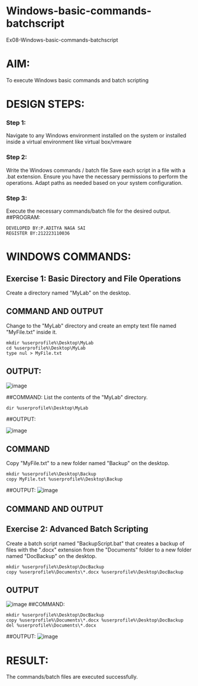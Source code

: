 # Windows-basic-commands-batchscript
Ex08-Windows-basic-commands-batchscript

# AIM:
To execute Windows basic commands and batch scripting

# DESIGN STEPS:

### Step 1:

Navigate to any Windows environment installed on the system or installed inside a virtual environment like virtual box/vmware 

### Step 2:

Write the Windows commands / batch file
Save each script in a file with a .bat extension.
Ensure you have the necessary permissions to perform the operations.
Adapt paths as needed based on your system configuration.
### Step 3:

Execute the necessary commands/batch file for the desired output. 
##PROGRAM:
```
DEVELOPED BY:P.ADITYA NAGA SAI
REGISTER BY:212223110036

```

# WINDOWS COMMANDS:
## Exercise 1: Basic Directory and File Operations
Create a directory named "MyLab" on the desktop.


## COMMAND AND OUTPUT

Change to the "MyLab" directory and create an empty text file named "MyFile.txt" inside it.
```
mkdir %userprofile%\Desktop\MyLab
cd %userprofile%\Desktop\MyLab
type nul > MyFile.txt
```

## OUTPUT: 
![image](https://github.com/Nagasaichowdary/Windows-basic-commands-batchscript/assets/155174528/6d0e51e8-8e6a-4973-a050-bdfb5ad8075a)

##COMMAND:
List the contents of the "MyLab" directory.
```
dir %userprofile%\Desktop\MyLab
```
##OUTPUT:

![image](https://github.com/Nagasaichowdary/Windows-basic-commands-batchscript/assets/155174528/99d6c08e-4b59-42fb-ab54-e6a4a22c3a6d)

## COMMAND

Copy "MyFile.txt" to a new folder named "Backup" on the desktop.
```
mkdir %userprofile%\Desktop\Backup
copy MyFile.txt %userprofile%\Desktop\Backup
```
##OUTPUT:
![image](https://github.com/Nagasaichowdary/Windows-basic-commands-batchscript/assets/155174528/95aa5fef-614c-4c22-9beb-8f75e8d0da04)

## COMMAND AND OUTPUT


## Exercise 2: Advanced Batch Scripting
Create a batch script named "BackupScript.bat" that creates a backup of files with the ".docx" extension from the "Documents" folder to a new folder named "DocBackup" on the desktop.

```
mkdir %userprofile%\Desktop\DocBackup
copy %userprofile%\Documents\*.docx %userprofile%\Desktop\DocBackup
```

## OUTPUT
![image](https://github.com/Nagasaichowdary/Windows-basic-commands-batchscript/assets/155174528/64c50664-3211-4e1e-bac9-a503f800432a)
##COMMAND:
```
mkdir %userprofile%\Desktop\DocBackup
copy %userprofile%\Documents\*.docx %userprofile%\Desktop\DocBackup
del %userprofile%\Documents\*.docx
```
##OUTPUT:
![image](https://github.com/Nagasaichowdary/Windows-basic-commands-batchscript/assets/155174528/8e688f60-a9cb-48b6-b8ce-e540649a862a)


# RESULT:
The commands/batch files are executed successfully.

